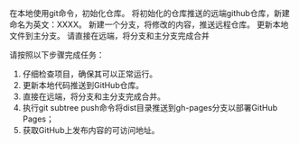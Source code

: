 在本地使用git命令，初始化仓库。
将初始化的仓库推送的远端github仓库，新建命名为英文：XXXX。
新建一个分支，将修改的内容，推送远程仓库。
更新本地文件到主分支。
请直接在远端，将分支和主分支完成合并


请按照以下步骤完成任务：
1. 仔细检查项目，确保其可以正常运行。
2. 更新本地代码推送到GitHub仓库。
3. 直接在远端，将分支和主分支完成合并。
4. 执行git subtree push命令将dist目录推送到gh-pages分支以部署GitHub Pages； 
5. 获取GitHub上发布内容的可访问地址。
